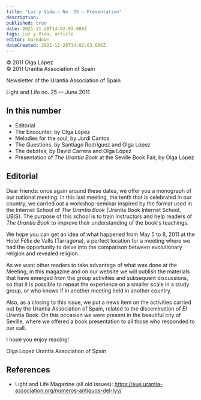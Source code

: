 ```yaml
---
title: "Luz y Vida — No. 25 — Presentation"
description: 
published: true
date: 2021-11-28T14:02:03.086Z
tags: Luz y Vida, article
editor: markdown
dateCreated: 2021-11-28T14:02:03.086Z
---
```


<p class="v-card v-sheet theme--light gray lighten-3 px-2">© 2011 Olga López<br>© 2011 Urantia Association of Spain</p>


Newsletter of the Urantia Association of Spain

Light and Life no. 25 — June 2011

## In this number

- Editorial
- The Encounter, by Olga López
- Melodies for the soul, by Jordi Cantos
- The Questions, by Santiago Rodríguez and Olga López
- The debates, by David Carrera and Olga López
- Presentation of _The Urantia Book_ at the Seville Book Fair, by Olga López

## Editorial

Dear friends: once again around these dates, we offer you a monograph of our national meeting. In this last meeting, the tenth that is celebrated in our country, we carried out a workshop-seminar inspired by the format used in the Internet School of _The Urantia Book_ (Urantia Book Internet School, UBIS). The purpose of this school is to train instructors and help readers of _The Urantia Book_ to improve their understanding of the book's teachings.

We hope you can get an idea of what happened from May 5 to 8, 2011 at the Hotel Félix de Valls (Tarragona), a perfect location for a meeting where we had the opportunity to delve into the comparison between evolutionary religion and revealed religion.

As we want other readers to take advantage of what was done at the Meeting, in this magazine and on our website we will publish the materials that have emerged from the group activities and subsequent discussions, so that it is possible to repeat the experience on a smaller scale in a study group, or who knows if in another meeting held in another country.

Also, as a closing to this issue, we put a news item on the activities carried out by the Urantia Association of Spain, related to the dissemination of $E l$ Urantia Book. On this occasion we were present in the beautiful city of Seville, where we offered a book presentation to all those who responded to our call.

I hope you enjoy reading!

Olga Lopez
Urantia Association of Spain

## References

- Light and Life Magazine (all old issues): https://aue.urantia-association.org/numeros-antiguos-del-lyv/

